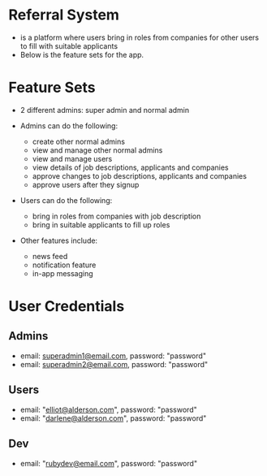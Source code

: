 # Referral System
* is a platform where users bring in roles from companies for other users to fill with suitable applicants
* Below is the feature sets for the app.

# Feature Sets

* 2 different admins: super admin and normal admin

* Admins can do the following:
  * create other normal admins
  * view and manage other normal admins
  * view and manage users
  * view details of job descriptions, applicants and companies
  * approve changes to job descriptions, applicants and companies
  * approve users after they signup

* Users can do the following:
  * bring in roles from companies with job description
  * bring in suitable applicants to fill up roles

* Other features include:
  * news feed
  * notification feature
  * in-app messaging


# User Credentials 
 ## Admins
* email: superadmin1@email.com, password: "password"
* email: superadmin2@email.com, password: "password"

 ## Users
* email: "elliot@alderson.com", password: "password"
* email: "darlene@alderson.com", password: "password"

## Dev
* email: "rubydev@email.com", password: "password"
